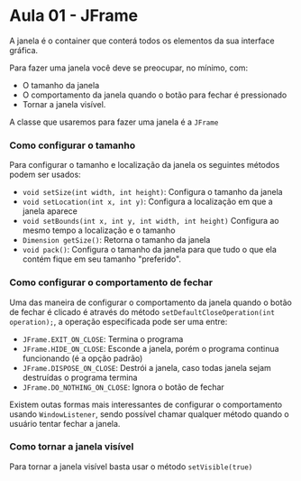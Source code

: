 # Aula 01 - JFrame

A janela é o container que conterá todos os elementos da sua interface gráfica.

Para fazer uma janela você deve se preocupar, no mínimo, com:
 - O tamanho da janela
 - O comportamento da janela quando o botão para fechar é pressionado
 - Tornar a janela visível.

A classe que usaremos para fazer uma janela é a `JFrame`

### Como configurar o tamanho

Para configurar o tamanho e localização da janela os seguintes métodos podem ser usados:
 - `void setSize(int width, int height)`: Configura o tamanho da janela
 - `void setLocation(int x, int y)`: Configura a localização em que a janela aparece
 - `void setBounds(int x, int y, int width, int height)` Configura ao mesmo tempo a localização e o tamanho
 - `Dimension getSize()`: Retorna o tamanho da janela
 - `void pack()`: Configura o tamanho da janela para que tudo o que ela contém fique em seu tamanho "preferido".

### Como configurar o comportamento de fechar

Uma das maneira de configurar o comportamento da janela quando o botão de fechar é clicado é através do método `setDefaultCloseOperation(int operation);`, a operação especificada pode ser uma entre:
 - `JFrame.EXIT_ON_CLOSE`: Termina o programa
 - `JFrame.HIDE_ON_CLOSE`: Esconde a janela, porém o programa continua funcionando (é a opção padrão)
 - `JFrame.DISPOSE_ON_CLOSE`: Destrói a janela, caso todas janela sejam destruídas o programa termina
 - `JFrame.DO_NOTHING_ON_CLOSE`: Ignora o botão de fechar

Existem outas formas mais interessantes de configurar o comportamento usando `WindowListener`, sendo possível chamar qualquer método quando o usuário tentar fechar a janela.

### Como tornar a janela visível

Para tornar a janela visível basta usar o método `setVisible(true)`

